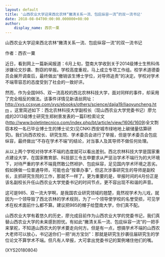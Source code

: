 ```yaml
---
layout: default
title: '山西农业大学迎来西北农林“撇清关系一流、包庇纵容一流”的双一流书记'
date: 2018-08-04T00:00:00.000000+08:00
author:
    display_name: 西农一粟
---
```


山西农业大学迎来西北农林“撇清关系一流、包庇纵容一流”的双一流书记

作者：西农一粟

近日，看到网上一篇新闻报道：6月上旬，暨南大学收到关于2014级博士生熊科伟涉嫌论文抄袭、剽窃的举报。学校高度重视，马上成立专项工作组。校学术道德委员会展开调查后，最终做出“撤销该生博士学位，对导师追责”的决定。学校对学术不端零容忍的态度受到了社会的一致好评。

然而，作为全国985、双一流高校的西北农林科技大学，面对同样的事件，却采用了完全相反的做法。该事件详情见新语丝网址：http://xys.ccsyue.com/xys/ebooks/others/science/dajia19/liaoyuncheng.htm 。这里简述如下：西北农林科技大学副校长（现山西农业大学党委书记）廖允成的2013级博士研究生郑树景发表的一篇EI检索论文(http://www.boletintecnico.com/index.php/bt/article/view/1606/1609)全文剽窃本校一名已毕业博士生的博士论文(见CNKI:西安城市绿地地上碳储量估算研究)。我们向西农校长、研究生院、学术委员会进行了举报，但是学术委员会包庇纵容，最终做出“不存在学术不端”的结论，对当事人及其导师不做任何处理。

从以上两个学校对待学术不端的态度就可以看出差别。西北农林科技大学是国家重点建设大学，在国家教育部、科技部三令五申要求从严惩治学术不端行为的大环境下，对待严重的学术不端竟然敢公然袒护、包庇纵容，足见国内学术环境之恶劣。假如换做一位普通导师，可能也会“按章办事”，但这次涉事研究生的导师是副校长，主抓研究生院的工作，那就不一样了。更为重要的是，举报时间的4月份正是该名副校长升任山西农业大学党委书记的时间节点，更不容出现不和谐的声音。

这可是985、双一流大学啊，是我国农业研究领域的翘楚，竟然视学术为儿戏，就因为一个领导毁了西北农林的学术规则，为了一个领导使学校的名誉受损，可见学术在权术面前什么都不算。建议把985的帽子给暨南大学，你们真不配。

山西农业大学有着悠久的历史，廖允成目前作为山西农业大学的党委书记，我们真替山西农业大学的未来感到担忧。有如此“撇清关系一流、包庇纵容一流”的一把手来掌舵，不知道山西农大的学术要走向何方。但是有一点，想搞学术不端的山西农大老师可以放心，书记送你们一把“尚方宝剑”：那就是研究生抄袭往届研究生的学位论文不算学术不端。但凡有人举报，大可拿出党委书记的案例堵住他们的嘴。

(XYS20180804)

